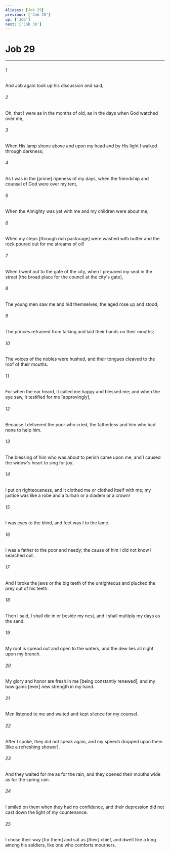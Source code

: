 ```yaml
---
Aliases: [Job 29]
previous: ['Job 28']
up: ['Job']
next: ['Job 30']
---
```

# Job 29

***














###### 1 






And Job again took up his discussion and said, 













###### 2 






Oh, that I were as in the months of old, as in the days when God watched over me, 













###### 3 






When His lamp shone above and upon my head and by His light I walked through darkness; 













###### 4 






As I was in the [prime] ripeness of my days, when the friendship and counsel of God were over my tent, 













###### 5 






When the Almighty was yet with me and my children were about me, 













###### 6 






When my steps [through rich pasturage] were washed with butter and the rock poured out for me streams of oil! 













###### 7 






When I went out to the gate of the city, when I prepared my seat in the street [the broad place for the council at the city's gate], 













###### 8 






The young men saw me and hid themselves; the aged rose up and stood; 













###### 9 






The princes refrained from talking and laid their hands on their mouths; 













###### 10 






The voices of the nobles were hushed, and their tongues cleaved to the roof of their mouths. 













###### 11 






For when the ear heard, it called me happy and blessed me; and when the eye saw, it testified for me [approvingly], 













###### 12 






Because I delivered the poor who cried, the fatherless and him who had none to help him. 













###### 13 






The blessing of him who was about to perish came upon me, and I caused the widow's heart to sing for joy. 













###### 14 






I put on righteousness, and it clothed me or clothed itself with me; my justice was like a robe and a turban or a diadem or a crown! 













###### 15 






I was eyes to the blind, and feet was I to the lame. 













###### 16 






I was a father to the poor and needy; the cause of him I did not know I searched out. 













###### 17 






And I broke the jaws or the big teeth of the unrighteous and plucked the prey out of his teeth. 













###### 18 






Then I said, I shall die in or beside my nest, and I shall multiply my days as the sand. 













###### 19 






My root is spread out and open to the waters, and the dew lies all night upon my branch. 













###### 20 






My glory and honor are fresh in me [being constantly renewed], and my bow gains [ever] new strength in my hand. 













###### 21 






Men listened to me and waited and kept silence for my counsel. 













###### 22 






After I spoke, they did not speak again, and my speech dropped upon them [like a refreshing shower]. 













###### 23 






And they waited for me as for the rain, and they opened their mouths wide as for the spring rain. 













###### 24 






I smiled on them when they had no confidence, and their depression did not cast down the light of my countenance. 













###### 25 






I chose their way [for them] and sat as [their] chief, and dwelt like a king among his soldiers, like one who comforts mourners.

